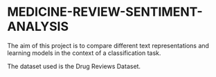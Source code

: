# MEDICINE-REVIEW-SENTIMENT-ANALYSIS
The aim of this project is to compare different text representations and learning models in the context of a classification task.

The dataset used is the Drug Reviews Dataset.
